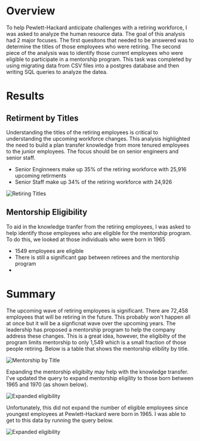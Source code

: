 # Overview
To help Pewlett-Hackard anticipate challenges with a retiring workforce, I was asked to analyze the human resource data. The goal of this analysis had 2 major focuses. The first quesitons that needed to be answered was to determine the titles of those employees who were retiring. The second piece of the analysis was to identify those current employees who were eligible to participate in a mentorship program. This task was completed by using migrating data from CSV files into a postgres database and then writing SQL queries to analyze the datea.

# Results
## Retirment by Titles
Understanding the titles of the retiring employees is critical to understanding the upcoming workforce changes. This analysis highlighted the need to build a plan transfer knowledge from more tenured employees to the junior employees. The focus should be on senior engineers and senior staff.
- Senior Enginneers make up 35% of the retiring workforce with 25,916 upcoming retirments
- Senior Staff make up 34% of the retiring workforce with 24,926

![Retiring Titles](../main/Resources/retiring_titles.png)

## Mentorship Eligibility
To aid in the knowledge tranfer from the retiring employees, I was asked to help identify those employees who are eligible for the mentorship program. To do this, we looked at those individuals who were born in 1965 
- 1549 employees are eligible
- There is still a significant gap between retirees and the mentorship program
- 
# Summary
The upcoming wave of retiring employees is significant. There are 72,458 employees that will be retiring in the future. This probably won't happen all at once but it will be a signficnat wave over the upcoming years. The leadership has proposed a mentorship program to help the company address these changes. This is a great idea, however, the eligibilty of the program limits mentorship to only 1,549 which is a small fraction of those people retiring. Below is a table that shows the mentorship elibility by title.

![Mentorship by Title](../main/Resources/mentorship.png)

Expanding the mentorship eligibilty may help with the knowledge transfer. I've updated the query to expand mentorship eligility to those born between 1965 and 1970 (as shown below). 

![Expanded eligibility](../main/Resources/expanded_mentorship.png)

Unfortunately, this did not expand the number of eligible employees since youngest employees at Pewlett-Hackard were born in 1965. I was able to get to this data by running the query below.

![Expanded eligibility](../main/Resources/dates.png)
